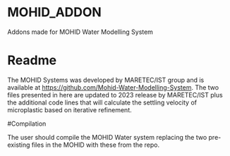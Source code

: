 # MOHID_ADDON
Addons made for MOHID Water Modelling System



# Readme

The MOHID Systems was developed by MARETEC/IST group and is available at https://github.com/Mohid-Water-Modelling-System.
The two files presented in here are updated to 2023 release by MARETEC/IST plus the additional code lines that will calculate the settling velocity of microplastic based on iterative refinement.

#Compilation

The user should compile the MOHID Water system replacing the two pre-existing files in the MOHID with these from the repo.
